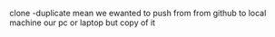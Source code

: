clone -duplicate mean we ewanted to push from from github to local machine our pc or laptop but copy of it 

